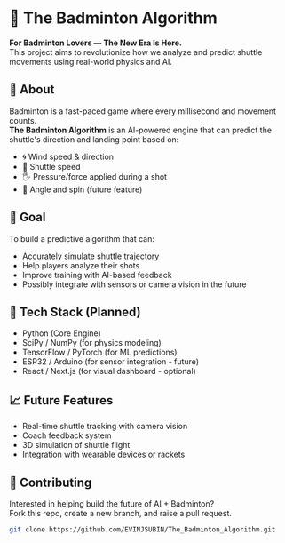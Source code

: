 # 🏸 The Badminton Algorithm

**For Badminton Lovers — The New Era Is Here.**  
This project aims to revolutionize how we analyze and predict shuttle movements using real-world physics and AI.

## 🚀 About

Badminton is a fast-paced game where every millisecond and movement counts.  
**The Badminton Algorithm** is an AI-powered engine that can predict the shuttle's direction and landing point based on:

- 🌀 Wind speed & direction  
- 💨 Shuttle speed  
- 🖐️ Pressure/force applied during a shot  
- 🔄 Angle and spin (future feature)

## 🧠 Goal

To build a predictive algorithm that can:

- Accurately simulate shuttle trajectory  
- Help players analyze their shots  
- Improve training with AI-based feedback  
- Possibly integrate with sensors or camera vision in the future

## 🔧 Tech Stack (Planned)

- Python (Core Engine)  
- SciPy / NumPy (for physics modeling)  
- TensorFlow / PyTorch (for ML predictions)  
- ESP32 / Arduino (for sensor integration - future)
- React / Next.js (for visual dashboard - optional)

## 📈 Future Features

- Real-time shuttle tracking with camera vision  
- Coach feedback system  
- 3D simulation of shuttle flight  
- Integration with wearable devices or rackets

## 🤝 Contributing

Interested in helping build the future of AI + Badminton?  
Fork this repo, create a new branch, and raise a pull request.

```bash
git clone https://github.com/EVINJSUBIN/The_Badminton_Algorithm.git

